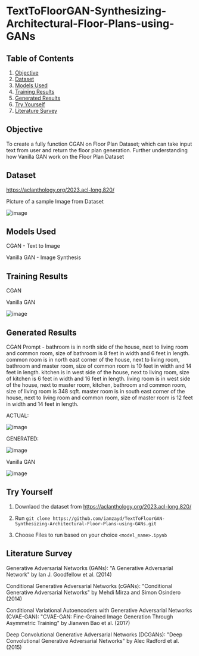 # TextToFloorGAN-Synthesizing-Architectural-Floor-Plans-using-GANs



## Table of Contents
1. [Objective](#objective)
2. [Dataset](#dataset)
3. [Models Used](#models-used)
4. [Training Results](#training-results)
5. [Generated Results](#generated-results)
6. [Try Yourself](#try-yourself)
7. [Literature Survey](#literature-survey)



## Objective
To create a fully function CGAN on Floor Plan Dataset; which can take input text from user and return the floor plan generation. Further understanding how Vanilla GAN work on the Floor Plan Dataset



## Dataset
https://aclanthology.org/2023.acl-long.820/

Picture of a sample Image from Dataset


![image](https://github.com/iamzayd/TextToFloorGAN-Synthesizing-Architectural-Floor-Plans-using-GANs/assets/91972048/77383ca5-8865-4912-8ef0-8aa20d405665)



## Models Used

CGAN - Text to Image

Vanilla GAN - Image Synthesis



## Training Results

CGAN




Vanilla GAN


![image](https://github.com/iamzayd/TextToFloorGAN-Synthesizing-Architectural-Floor-Plans-using-GANs/assets/91972048/28505873-e63b-4dcf-bb9e-fca11adb93b8)



## Generated Results

CGAN
Prompt - bathroom is in north side of the house, next to living room and common room, size of bathroom is 8 feet in width and 6 feet in length. common room is in north east corner of the house, next to living room, bathroom and master room, size of common room is 10 feet in width and 14 feet in length. kitchen is in west side of the house, next to living room, size of kitchen is 6 feet in width and 16 feet in length. living room is in west side of the house, next to master room, kitchen, bathroom and common room, size of living room is 348 sqft. master room is in south east corner of the house, next to living room and common room, size of master room is 12 feet in width and 14 feet in length.

ACTUAL:


![image](https://github.com/iamzayd/TextToFloorGAN-Synthesizing-Architectural-Floor-Plans-using-GANs/assets/91972048/648d8a38-df2a-41ad-8b5e-51eeae5e0363)



GENERATED:



![image](https://github.com/iamzayd/TextToFloorGAN-Synthesizing-Architectural-Floor-Plans-using-GANs/assets/91972048/9e775b00-edd3-4bf8-818e-d975fffb526a)


Vanilla GAN



![image](https://github.com/iamzayd/TextToFloorGAN-Synthesizing-Architectural-Floor-Plans-using-GANs/assets/91972048/84744f64-b86a-4ab8-97a2-63762ecc69c0)


## Try Yourself


1. Downlaod the dataset from https://aclanthology.org/2023.acl-long.820/

2. Run  ``` git clone https://github.com/iamzayd/TextToFloorGAN-Synthesizing-Architectural-Floor-Plans-using-GANs.git ```

3. Choose Files to run based on your choice  ``` <model_name>.ipynb ```



## Literature Survey

Generative Adversarial Networks (GANs):
"A Generative Adversarial Network" by Ian J. Goodfellow et al. (2014)


Conditional Generative Adversarial Networks (cGANs):
"Conditional Generative Adversarial Networks" by Mehdi Mirza and Simon Osindero (2014)


Conditional Variational Autoencoders with Generative Adversarial Networks (CVAE-GAN):
"CVAE-GAN: Fine-Grained Image Generation Through Asymmetric Training" by Jianwen Bao et al. (2017)


Deep Convolutional Generative Adversarial Networks (DCGANs):
"Deep Convolutional Generative Adversarial Networks" by Alec Radford et al. (2015)

